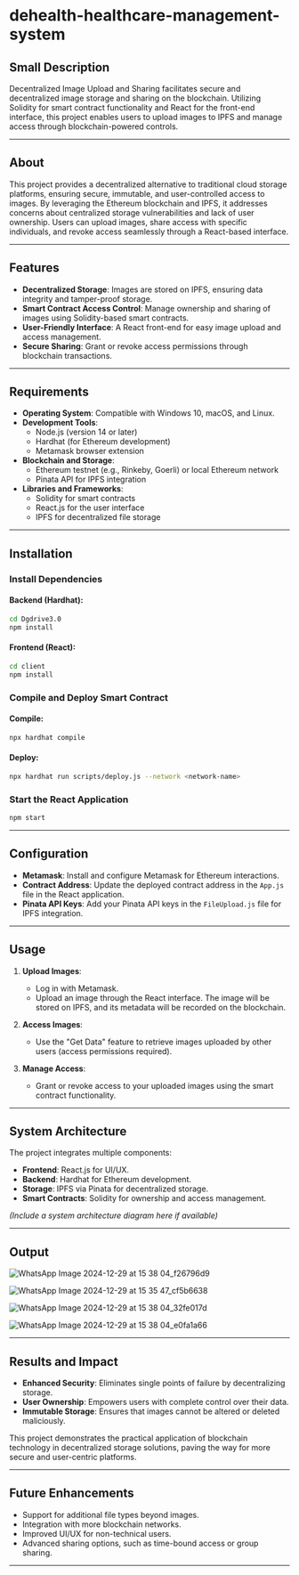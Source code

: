 # dehealth-healthcare-management-system

## Small Description
Decentralized Image Upload and Sharing facilitates secure and decentralized image storage and sharing on the blockchain. Utilizing Solidity for smart contract functionality and React for the front-end interface, this project enables users to upload images to IPFS and manage access through blockchain-powered controls.

---

## About
This project provides a decentralized alternative to traditional cloud storage platforms, ensuring secure, immutable, and user-controlled access to images. By leveraging the Ethereum blockchain and IPFS, it addresses concerns about centralized storage vulnerabilities and lack of user ownership. Users can upload images, share access with specific individuals, and revoke access seamlessly through a React-based interface.

---

## Features
- **Decentralized Storage**: Images are stored on IPFS, ensuring data integrity and tamper-proof storage.
- **Smart Contract Access Control**: Manage ownership and sharing of images using Solidity-based smart contracts.
- **User-Friendly Interface**: A React front-end for easy image upload and access management.
- **Secure Sharing**: Grant or revoke access permissions through blockchain transactions.

---

## Requirements
- **Operating System**: Compatible with Windows 10, macOS, and Linux.
- **Development Tools**:
  - Node.js (version 14 or later)
  - Hardhat (for Ethereum development)
  - Metamask browser extension
- **Blockchain and Storage**:
  - Ethereum testnet (e.g., Rinkeby, Goerli) or local Ethereum network
  - Pinata API for IPFS integration
- **Libraries and Frameworks**:
  - Solidity for smart contracts
  - React.js for the user interface
  - IPFS for decentralized file storage

---

## Installation


### Install Dependencies
#### Backend (Hardhat):
```bash
cd Dgdrive3.0
npm install
```
#### Frontend (React):
```bash
cd client
npm install
```

### Compile and Deploy Smart Contract
#### Compile:
```bash
npx hardhat compile
```
#### Deploy:
```bash
npx hardhat run scripts/deploy.js --network <network-name>
```

### Start the React Application
```bash
npm start
```

---

## Configuration
- **Metamask**: Install and configure Metamask for Ethereum interactions.
- **Contract Address**: Update the deployed contract address in the `App.js` file in the React application.
- **Pinata API Keys**: Add your Pinata API keys in the `FileUpload.js` file for IPFS integration.

---

## Usage
1. **Upload Images**:
   - Log in with Metamask.
   - Upload an image through the React interface. The image will be stored on IPFS, and its metadata will be recorded on the blockchain.

2. **Access Images**:
   - Use the "Get Data" feature to retrieve images uploaded by other users (access permissions required).

3. **Manage Access**:
   - Grant or revoke access to your uploaded images using the smart contract functionality.

---

## System Architecture
The project integrates multiple components:
- **Frontend**: React.js for UI/UX.
- **Backend**: Hardhat for Ethereum development.
- **Storage**: IPFS via Pinata for decentralized storage.
- **Smart Contracts**: Solidity for ownership and access management.

*(Include a system architecture diagram here if available)*

---

## Output

![WhatsApp Image 2024-12-29 at 15 38 04_f26796d9](https://github.com/user-attachments/assets/0632d00c-2983-4a19-830b-bebe56bdc9d1)

![WhatsApp Image 2024-12-29 at 15 35 47_cf5b6638](https://github.com/user-attachments/assets/2aee1093-bba1-47ba-859b-c7f231416fa0)

![WhatsApp Image 2024-12-29 at 15 38 04_32fe017d](https://github.com/user-attachments/assets/0f928621-2ba7-4cdd-a312-2bbcdca652be)

![WhatsApp Image 2024-12-29 at 15 38 04_e0fa1a66](https://github.com/user-attachments/assets/d8f61120-75b2-4105-bf53-482dcd29eb08)


---

## Results and Impact
- **Enhanced Security**: Eliminates single points of failure by decentralizing storage.
- **User Ownership**: Empowers users with complete control over their data.
- **Immutable Storage**: Ensures that images cannot be altered or deleted maliciously.

This project demonstrates the practical application of blockchain technology in decentralized storage solutions, paving the way for more secure and user-centric platforms.

---

## Future Enhancements
- Support for additional file types beyond images.
- Integration with more blockchain networks.
- Improved UI/UX for non-technical users.
- Advanced sharing options, such as time-bound access or group sharing.

---

